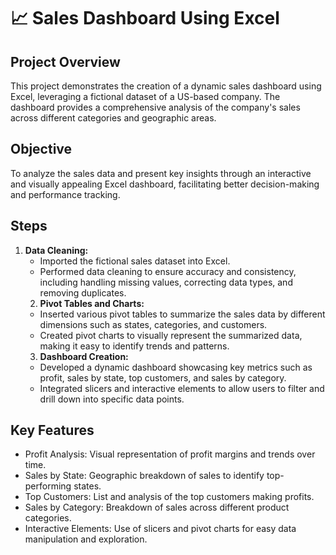 # 📈 Sales Dashboard Using Excel

## Project Overview
This project demonstrates the creation of a dynamic sales dashboard using Excel, leveraging a fictional dataset of a US-based company. The dashboard provides a comprehensive analysis of the company's sales across different categories and geographic areas.

## Objective
To analyze the sales data and present key insights through an interactive and visually appealing Excel dashboard, facilitating better decision-making and performance tracking.

## Steps
1. **Data Cleaning:**
   - Imported the fictional sales dataset into Excel.
   - Performed data cleaning to ensure accuracy and consistency, including handling missing values, correcting data types, and removing duplicates.
   2. **Pivot Tables and Charts:**
   - Inserted various pivot tables to summarize the sales data by different dimensions such as states, categories, and customers.
   - Created pivot charts to visually represent the summarized data, making it easy to identify trends and patterns.
   3. **Dashboard Creation:**
   - Developed a dynamic dashboard showcasing key metrics such as profit, sales by state, top customers, and sales by category.
   - Integrated slicers and interactive elements to allow users to filter and drill down into specific data points.

## Key Features
- Profit Analysis: Visual representation of profit margins and trends over time.
- Sales by State: Geographic breakdown of sales to identify top-performing states.
- Top Customers: List and analysis of the top customers making profits.
- Sales by Category: Breakdown of sales across different product categories.
- Interactive Elements: Use of slicers and pivot charts for easy data manipulation and exploration.
  

